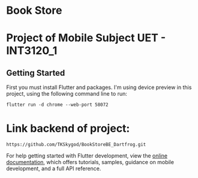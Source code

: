 # Book Store
# Project of Mobile Subject UET - INT3120_1

## Getting Started
First you must install Flutter and packages. 
I'm using device preview in this project, using the following command line to run:
 ```
flutter run -d chrome --web-port 58072
```
# Link backend of project: 
```
https://github.com/TKSkygod/BookStoreBE_Dartfrog.git
```

For help getting started with Flutter development, view the
[online documentation](https://docs.flutter.dev/), which offers tutorials,
samples, guidance on mobile development, and a full API reference.
